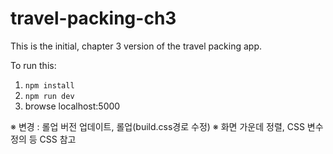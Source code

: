 # travel-packing-ch3

This is the initial, chapter 3 version of the travel packing app.

To run this:

1. `npm install`
2. `npm run dev`
3. browse localhost:5000


※ 변경 :  롤업 버전 업데이트, 롤업(build.css경로 수정)
※ 화면 가운데 정렬, CSS 변수 정의 등 CSS 참고



